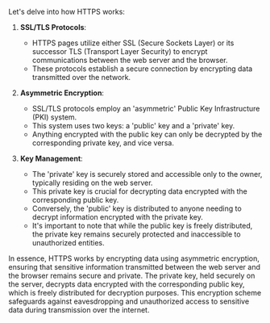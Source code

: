 Let's delve into how HTTPS works:

1. **SSL/TLS Protocols**:
   - HTTPS pages utilize either SSL (Secure Sockets Layer) or its successor TLS (Transport Layer Security) to encrypt communications between the web server and the browser.
   - These protocols establish a secure connection by encrypting data transmitted over the network.

2. **Asymmetric Encryption**:
   - SSL/TLS protocols employ an 'asymmetric' Public Key Infrastructure (PKI) system.
   - This system uses two keys: a 'public' key and a 'private' key.
   - Anything encrypted with the public key can only be decrypted by the corresponding private key, and vice versa.

3. **Key Management**:
   - The 'private' key is securely stored and accessible only to the owner, typically residing on the web server.
   - This private key is crucial for decrypting data encrypted with the corresponding public key.
   - Conversely, the 'public' key is distributed to anyone needing to decrypt information encrypted with the private key.
   - It's important to note that while the public key is freely distributed, the private key remains securely protected and inaccessible to unauthorized entities.

In essence, HTTPS works by encrypting data using asymmetric encryption, ensuring that sensitive information transmitted between the web server and the browser remains secure and private. The private key, held securely on the server, decrypts data encrypted with the corresponding public key, which is freely distributed for decryption purposes. This encryption scheme safeguards against eavesdropping and unauthorized access to sensitive data during transmission over the internet.